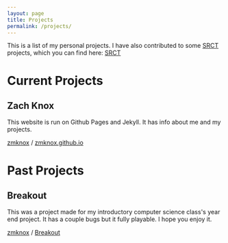 ```yaml
---
layout: page
title: Projects
permalink: /projects/
---
```


This is a list of my personal projects. I have also contributed to some [SRCT](http://srct.gmu.edu/) projects,
which you can find here: [<i class="fa fa-github"></i> SRCT](https://github.com/SRCT)




Current Projects
================


## Zach Knox
This website is run on Github Pages and Jekyll. It has info about me and my
projects.

[<i class="fa fa-github"></i> zmknox](https://github.com/zmknox) / [zmknox.github.io](https://github.com/zmknox/zmknox.github.io/)





Past Projects
=============


## Breakout
This was a project made for my introductory computer science class's year end
project. It has a couple bugs but it fully playable. I hope you enjoy it.

[<i class="fa fa-github"></i> zmknox](https://github.com/zmknox) / [Breakout](http://github.com/zmknox/Breakout/)
